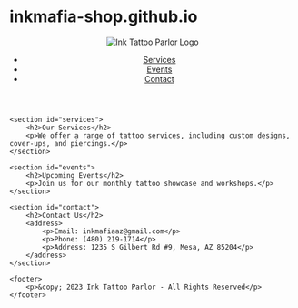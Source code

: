 # inkmafia-shop.github.io
<!DOCTYPE html>
<html lang="en">
<head>
    <meta charset="UTF-8">
    <meta name="viewport" content="width=device-width, initial-scale=1.0">
    <title>Ink Mafia Tattoo & Piercing</title>
    <link rel="stylesheet" type="text/css" href="styles.css">
</head>
<body>
    <header>
        <div class="logo">
            <img src="data:image/png;base64,ink.png" alt="Ink Tattoo Parlor Logo">
        </div>
        <nav>
            <ul>
                <li><a href="#services">Services</a></li>
                <li><a href="#events">Events</a></li>
                <li><a href="#contact">Contact</a></li>
            </ul>
        </nav>
    </header>

    <section id="services">
        <h2>Our Services</h2>
        <p>We offer a range of tattoo services, including custom designs, cover-ups, and piercings.</p>
    </section>

    <section id="events">
        <h2>Upcoming Events</h2>
        <p>Join us for our monthly tattoo showcase and workshops.</p>
    </section>

    <section id="contact">
        <h2>Contact Us</h2>
        <address>
            <p>Email: inkmafiaaz@gmail.com</p>
            <p>Phone: (480) 219-1714</p>
            <p>Address: 1235 S Gilbert Rd #9, Mesa, AZ 85204</p>
        </address>
    </section>

    <footer>
        <p>&copy; 2023 Ink Tattoo Parlor - All Rights Reserved</p>
    </footer>
</body>
</html>
